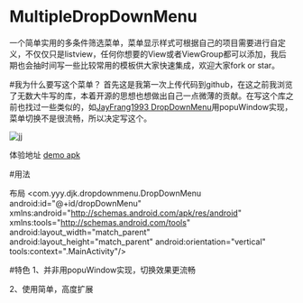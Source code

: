 # MultipleDropDownMenu

一个简单实用的多条件筛选菜单，菜单显示样式可根据自己的项目需要进行自定义，不仅仅只是listview，任何你想要的View或者ViewGroup都可以添加，我后期也会抽时间写一些比较常用的模板供大家快速集成，欢迎大家fork or star。

#我为什么要写这个菜单？
首先这是我第一次上传代码到github，在这之前我浏览了无数大牛写的库，本着开源的思想也想做出自己一点微薄的贡献。在写这个库之前也找过一些类似的，如<a href="https://github.com/JayFang1993/DropDownMenu">JayFrang1993 DropDownMenu</a>用popuWindow实现，菜单切换不是很流畅，所以决定写这个。


![jj](https://github.com/dongjunkun/MultipleDropDownMenu/blob/master/art/simaple.gif)

体验地址 <a href="https://raw.githubusercontent.com/dongjunkun/DropDownMenu/master/app/build/outputs/apk/app-debug.apk">demo apk</a>

#用法

布局
<com.yyy.djk.dropdownmenu.DropDownMenu
    android:id="@+id/dropDownMenu"
    xmlns:android="http://schemas.android.com/apk/res/android"
    xmlns:tools="http://schemas.android.com/tools"
    android:layout_width="match_parent"
    android:layout_height="match_parent"
    android:orientation="vertical"
    tools:context=".MainActivity"/>
    
    
#特色
1、并非用popuWindow实现，切换效果更流畅

2、使用简单，高度扩展
